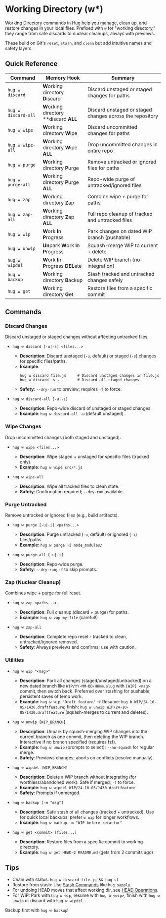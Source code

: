 # Working Directory (w*)

Working Directory commands in Hug help you manage, clean up, and restore changes in your local files. Prefixed with `w` for "working directory," they range from safe discards to nuclear cleanups, always with previews.

These build on Git's `reset`, `stash`, and `clean` but add intuitive names and safety layers.

## Quick Reference

| Command | Memory Hook                             | Summary                                                  |
| --- |-----------------------------------------|----------------------------------------------------------|
| `hug w discard` | **W**orking directory **D**iscard       | Discard unstaged or staged changes for paths             |
| `hug w discard-all` | **W**orking directory **discard **ALL** | Discard unstaged or staged changes across the repository |
| `hug w wipe` | **W**orking directory **W**ipe          | Discard uncommitted changes for paths                       |
| `hug w wipe-all` | **W**orking directory **W**ipe **ALL**  | Drop uncommitted changes in entire repo                  |
| `hug w purge` | **W**orking directory **P**urge         | Remove untracked or ignored files for paths              |
| `hug w purge-all` | **W**orking directory **P**urge **ALL** | Repo-wide purge of untracked/ignored files               |
| `hug w zap` | **W**orking directory **Z**ap           | Combine wipe + purge for paths                           |
| `hug w zap-all` | **W**orking directory **Z**ap **ALL**   | Full repo cleanup of tracked and untracked files         |
| `hug w wip` | **W**ork **I**n **P**rogress            | Park changes on dated WIP branch (pushable)              |
| `hug w unwip` | **Un**park **W**ork **I**n **P**rogress | Squash-merge WIP to current + delete                     |
| `hug w wipdel` | **W**ork **I**n **P**rogress **DEL**ete | Delete WIP branch (no integration)                       |
| `hug w backup` | **W**orking directory **B**ackup        | Stash tracked and untracked changes safely               |
| `hug w get` | **W**orking directory **G**et           | Restore files from a specific commit                     |

## Commands

### Discard Changes
Discard unstaged or staged changes without affecting untracked files.

- `hug w discard [-u|-s] <files...>`
  - **Description**: Discard unstaged (`-u`, default) or staged (`-s`) changes for specific files/paths.
  - **Example**:
    ```
    hug w discard file.js     # Discard unstaged changes in file.js
    hug w discard -s .        # Discard all staged changes
    ```
  - **Safety**: `--dry-run` to preview; requires `-f` to force.

- `hug w discard-all [-u|-s]`
  - **Description**: Repo-wide discard of unstaged or staged changes.
  - **Example**: `hug w discard-all -u` (default unstaged).

### Wipe Changes
Drop uncommitted changes (both staged and unstaged).

- `hug w wipe <files...>`
  - **Description**: Wipe staged + unstaged for specific files (tracked only).
  - **Example**: `hug w wipe src/*.js`

- `hug w wipe-all`
  - **Description**: Wipe all tracked files to clean state.
  - **Safety**: Confirmation required; `--dry-run` available.

### Purge Untracked
Remove untracked or ignored files (e.g., build artifacts).

- `hug w purge [-u|-i] <paths...>`
  - **Description**: Purge untracked (`-u`, default) or ignored (`-i`) files/paths.
  - **Example**: `hug w purge -i node_modules/`

- `hug w purge-all [-u|-i]`
  - **Description**: Repo-wide purge.
  - **Safety**: `--dry-run`; `-f` to skip prompts.

### Zap (Nuclear Cleanup)
Combines wipe + purge for full reset.

- `hug w zap <paths...>`
  - **Description**: Full cleanup (discard + purge) for paths.
  - **Example**: `hug w zap my-file` (careful!)

- `hug w zap-all`
  - **Description**: Complete repo reset - tracked to clean, untracked/ignored removed.
  - **Safety**: Always previews and confirms; use with caution.

### Utilities
- `hug w wip "<msg>"`
  - **Description**: Park all changes (staged/unstaged/untracked) on a new dated branch like `WIP/YY-MM-DD/HHmm.slug` with `[WIP] <msg>` commit, then switch back. Preferred over stashing for pushable, persistent saves of temp work.
  - **Example**: `hug w wip "Draft feature"` → Resume: `hug b WIP/24-10-05/1430.draftfeature`; finish: `hug w unwip WIP/24-10-05/1430.draftfeature` (squash-merges to current and deletes).

- `hug w unwip [WIP_BRANCH]`
  - **Description**: Unpark by squash-merging WIP changes into the current branch as one commit, then deleting the WIP branch. Interactive if no branch specified (requires fzf).
  - **Example**: `hug w unwip` (prompts to select); `--no-squash` for regular merge.
  - **Safety**: Previews changes; aborts on conflicts (resolve manually).

- `hug w wipdel [WIP_BRANCH]`
  - **Description**: Delete a WIP branch without integrating (for worthless/abandoned work). Safe if merged; `-f` to force.
  - **Example**: `hug w wipdel WIP/24-10-05/1430.draftfeature`
  - **Safety**: Prompts if unmerged.

- `hug w backup [-m "msg"]`
  - **Description**: Safe stash of all changes (tracked + untracked). Use for quick local backups; prefer `w wip` for longer workflows.
  - **Example**: `hug w backup -m "WIP before refactor"`

- `hug w get <commit> [files...]`
  - **Description**: Restore files from a specific commit to working directory.
  - **Example**: `hug w get HEAD~2 README.md` (gets from 2 commits ago)

## Tips
- Chain with status: `hug w discard file.js && hug sl`
- Restore from stash: Use [Stash Commands](status-staging#s*) like `hug sapply`.
- For undoing HEAD moves that affect working dir, see [HEAD Operations](head).
- For WIP: Park with `hug w wip`, resume with `hug b <wip>`, finish with `hug w unwip` or discard with `hug w wipdel`.

Backup first with `hug w backup`!
